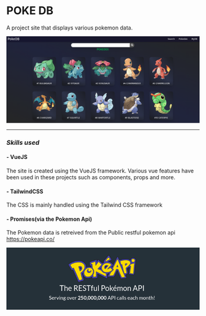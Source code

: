 # POKE DB
A project site that displays various pokemon data.

![Pokedex](./gitimgs/Dex.png)

----------

### *Skills used*

#### - VueJS
The site is created using the VueJS framework. Various vue features have been used in these projects such as components, props and more.
#### - TailwindCSS
The CSS is mainly handled using the Tailwind CSS framework
#### - Promises(via the Pokemon Api)
The Pokemon data is retreived from the Public restful pokemon api
https://pokeapi.co/

![poke api](./gitimgs/pokeapi.png)